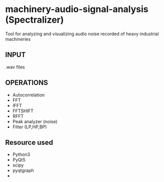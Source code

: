# machinery-audio-signal-analysis (Spectralizer)
Tool for analyzing and visualizing audio noise recorded of heavy industrial machineries

## INPUT
.wav files

## OPERATIONS
- Autocorrelation
- FFT
- IFFT
- FFTSHIFT
- RFFT
- Peak analyzer (noise)
- Filter (LP,HP,BP)

## Resource used
- Python3
- PyQt5
- scipy
- pyqtgraph
- 
